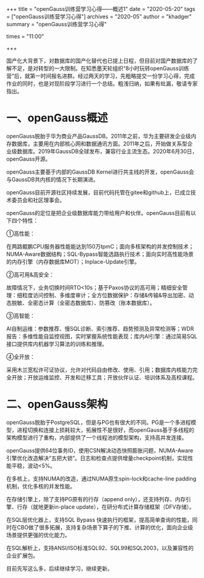 +++
title = "openGauss训练营学习心得——概述1"
date = "2020-05-20"
tags = ["openGauss训练营学习心得"]
archives = "2020-05"
author = "khadger"
summary = "openGauss训练营学习心得"

times = "11:00"

+++

国产化大背景下，对数据库的国产化替代也已提上日程，但目前对国产数据库的了解不足，是对转型的一大限制。在知悉墨天轮组织“8小时玩转openGauss训练营”后，就第一时间报名进群。经过两天的学习，先粗略提交一份学习心得，完成作业的同时，也是对现阶段学习进行一个总结。粗浅归纳，如果有纰漏，敬请专家指出。

**一、openGauss概述**
=================

openGauss脱胎于华为商业产品GaussDB。2011年之前，华为主要研发企业级内存数据库，主要用在内部核心网和数据通讯方面。2011年之后，开始做关系型企业级数据库。2019年GaussDB全球发布，兼容行业主流生态。2020年6月30日，openGauss开源。

openGauss主要基于内部的GaussDB Kernel进行共主线的开发，openGauss会与GaussDB共内核的情况下长期演进。

openGauss目前开源社区持续发展，目前代码托管在gitee和github上，已成立技术委员会和社区理事会。

openGauss的定位是把企业级数据库能力带给用户和伙伴。openGauss目前有以下四个特性：

①高性能：

在两路鲲鹏CPU服务器性能能达到150万tpmC；面向多核架构的并发控制技术；NUMA-Aware数据结构；SQL-Bypass智能选路执行技术；面向实时高性能场景的内存引擎（内存数据库MOT）；Inplace-Update引擎。

②高可用&高安全：

故障情况下，业务切换时间RTO<10s；基于Paxos协议的高可用；精细安全管理：细粒度访问控制、多维度审计；全方位数据保护：存储&传输&导出加密、动态脱敏、全密态计算（全密态数据库）、防篡改（账本数据库）。

③高智能：

AI自制运维：参数推荐、慢SQL诊断、索引推荐、趋势预测及异常检测等；WDR报告：多维性能自监控视图，实时掌握系统性能表现；库内AI引擎：通过简易SQL接口提供库内机器学习算法的训练和推理。

④全开放：

采用木兰宽松许可证协议，允许对代码自由修改、使用、引用；数据库内核能力完全开放；开放运维监控、开发和迁移工具；开放伙伴认证、培训体系及高校课程。

二、openGauss架构
=============

openGauss脱胎于PostgreSQL，但是与PG也有很大的不同。PG是一个多进程模型，进程切换和连接上损耗较大，拓展性不是很好，而openGauss基于多线程的架构模型进行了重构，内部提供了一个线程池的模型架构，支持高并发连接。

openGauss提供64位事务ID，使用CSN解决动态快照膨胀问题，NUMA-Aware引擎优化改造解决“五把大锁”。日志和检查点提供增量checkpoint机制，实现性能平稳，波动<5%。

在多核上，支持NUMA的改造，通过NUMA原生spin-lock和cache-line padding机制，优化多核的并发性能。

在存储引擎上，除了支持PG原有的行存（append only），还支持列存、内存引擎、行存（就地更新in-place update），在研分布式计算存储框架（DFV存储）。

在SQL层优化器上，支持SQL Bypass 快速执行的框架，提高简单查询的性能，同时在CBO做了很多拓展，支持复杂场景下算子的下推、计算的优化，面向企业级场景提供更强的优化能力。

在SQL解析上，支持ANSI/ISO标准SQL92、SQL99和SQL2003，以及兼容性的企业扩展包。

目前先写这么多，后续继续学习，继续更新。
